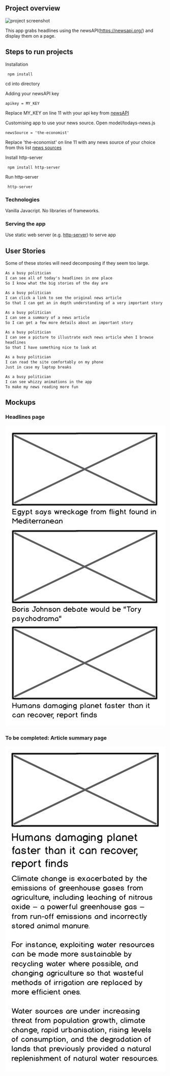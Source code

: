 ## Project overview

![project screenshot](https://i.imgur.com/Si5LnHF.png)

This app grabs headlines using the newsAPI(https://newsapi.org/) and display them on a page.

## Steps to run projects

Installation
```
 npm install
```

cd into directory

Adding your newsAPI key

```
apikey = MY_KEY
```
Replace MY_KEY on line 11 with your api key from [newsAPI](https://newsapi.org/)


Customising app to use your news source.
Open model/todays-news.js

```
newsSource = 'the-economist'
```
Replace 'the-economist' on line 11 with any news source of your choice from this list [news sources](https://newsapi.org/sources)


Install http-server 
```
 npm install http-server
```
Run http-server
```
 http-server 
```







### Technologies

Vanilla Javacript. No libraries of frameworks.


### Serving the app

Use static web server (e.g. [http-server](https://www.npmjs.com/package/http-server)) to serve app

## User Stories

Some of these stories will need decomposing if they seem too large.

```
As a busy politician
I can see all of today's headlines in one place
So I know what the big stories of the day are
```

```
As a busy politician
I can click a link to see the original news article
So that I can get an in depth understanding of a very important story
```

```
As a busy politician
I can see a summary of a news article
So I can get a few more details about an important story
```

```
As a busy politician
I can see a picture to illustrate each news article when I browse headlines
So that I have something nice to look at
```

```
As a busy politician
I can read the site comfortably on my phone
Just in case my laptop breaks
```

```
As a busy politician
I can see whizzy animations in the app
To make my news reading more fun
```

## Mockups

### Headlines page

![Headlines page mockup](/images/news-summary-project-headlines-page-mockup.png)

### To be completed: Article summary page

![Article page mockup](/images/news-summary-project-article-page-mockup.png)


